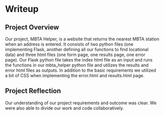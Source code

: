 # Writeup

## Project Overview
Our project, MBTA Helper, is a website that returns the nearest MBTA station when an address is entered. It consists of two python files (one implementing Flask, another defining all our functions to find locational data) and three html files (one form page, one results page, one error page). Our Flask python file takes the index html file as an input and runs the functions in our mbta_helper python file and utilizes the results and error html files as outputs. In addition to the basic requirements we utilized a bit of CSS when implementing the error.html and results.html page. 

## Project Reflection
Our understanding of our project requirements and outcome was clear. We were also able to divide our work and code collaboratively. 